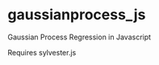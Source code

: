 gaussianprocess_js
==================

Gaussian Process Regression in Javascript

Requires sylvester.js
